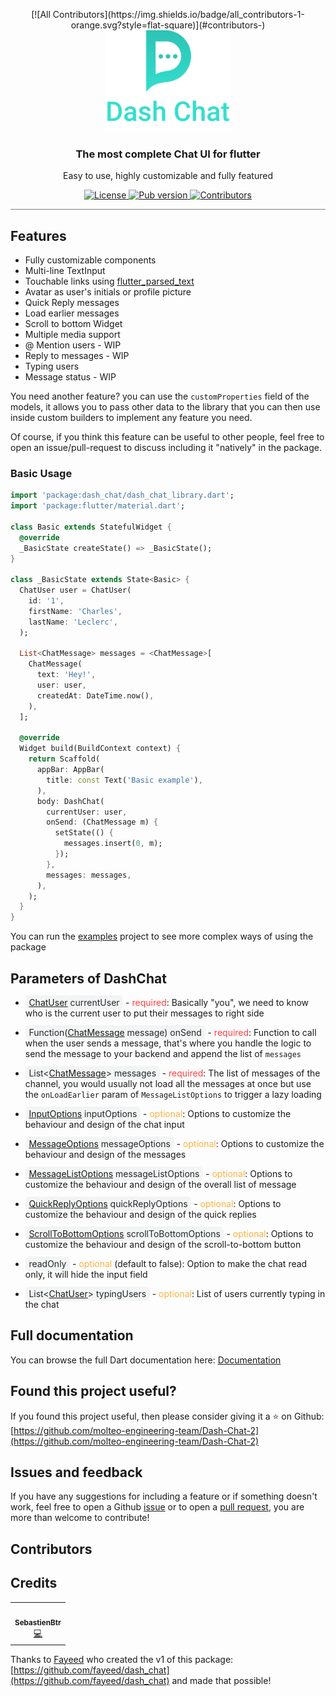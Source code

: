 <p align="center">
<!-- ALL-CONTRIBUTORS-BADGE:START - Do not remove or modify this section -->
[![All Contributors](https://img.shields.io/badge/all_contributors-1-orange.svg?style=flat-square)](#contributors-)
<!-- ALL-CONTRIBUTORS-BADGE:END -->
  <img src="DashChat.png" width="200"/>
  <h3 align="center">The most complete Chat UI for flutter</h3>
  <p align="center">
      Easy to use, highly customizable and fully featured
  </p>
</p>

<p align="center">
  <a href="https://github.com/molteo-engineering-team/Dash-Chat-2/blob/main/LICENSE">
    <img alt="License" src="https://img.shields.io/github/license/molteo-engineering-team/Dash-Chat-2?label=License" />
  </a>
  <a href="https://pub.dev/packages/dash_chat_2">
    <img alt="Pub version" src="https://img.shields.io/pub/v/dash_chat_2" />
  </a>
  <a href="#contributors">
    <img alt="Contributors" src="https://img.shields.io/github/contributors/molteo-engineering-team/Dash-Chat-2" />
  </a>
</p>

<hr style="height:1px;border-width:0;color:gray;background-color:gray">

## Features

- Fully customizable components
- Multi-line TextInput
- Touchable links using [flutter_parsed_text](https://pub.dev/packages/flutter_parsed_text)
- Avatar as user's initials or profile picture
- Quick Reply messages
- Load earlier messages
- Scroll to bottom Widget
- Multiple media support
- @ Mention users - WIP
- Reply to messages - WIP
- Typing users
- Message status - WIP

You need another feature? you can use the `customProperties` field of the models, it allows you to pass other data to the library that you can then use inside custom builders to implement any feature you need. 

Of course, if  you think this feature can be useful to other people, feel free to open an issue/pull-request to discuss including it "natively" in the package.

### Basic Usage

```dart
import 'package:dash_chat/dash_chat_library.dart';
import 'package:flutter/material.dart';

class Basic extends StatefulWidget {
  @override
  _BasicState createState() => _BasicState();
}

class _BasicState extends State<Basic> {
  ChatUser user = ChatUser(
    id: '1',
    firstName: 'Charles',
    lastName: 'Leclerc',
  );

  List<ChatMessage> messages = <ChatMessage>[
    ChatMessage(
      text: 'Hey!',
      user: user,
      createdAt: DateTime.now(),
    ),
  ];

  @override
  Widget build(BuildContext context) {
    return Scaffold(
      appBar: AppBar(
        title: const Text('Basic example'),
      ),
      body: DashChat(
        currentUser: user,
        onSend: (ChatMessage m) {
          setState(() {
            messages.insert(0, m);
          });
        },
        messages: messages,
      ),
    );
  }
}
```

You can run the [examples](examples) project to see more complex ways of using the package

## Parameters of DashChat

- <span style="color:#24292E; background-color:#F3F4F4; padding: .2em .4em;; border-radius: 6px;"><a href="https://pub.dev/documentation/dash_chat_2/latest/dash_chat/ChatUser-class.html">ChatUser</a> currentUser</span> - <span style="color:#FF3F3F">required</span>: Basically "you", we need to know who is the current user to put their messages to right side

- <span style="color:#24292E; background-color:#F3F4F4; padding: .2em .4em;; border-radius: 6px;">Function(<a href="https://pub.dev/documentation/dash_chat_2/latest/dash_chat/ChatMessage-class.html">ChatMessage</a> message) onSend</span> - <span style="color:#FF3F3F">required</span>: Function to call when the user sends a message, that's where you handle the logic to send the message to your backend and append the list of `messages`

- <span style="color:#24292E; background-color:#F3F4F4; padding: .2em .4em;; border-radius: 6px;">List<<a href="https://pub.dev/documentation/dash_chat_2/latest/dash_chat/ChatMessage-class.html">ChatMessage</a>> messages</span> - <span style="color:#FF3F3F">required</span>: The list of messages of the channel, you would usually not load all the messages at once but use the `onLoadEarlier` param of `MessageListOptions` to trigger a lazy loading

- <span style="color:#24292E; background-color:#F3F4F4; padding: .2em .4em;; border-radius: 6px;"><a href="https://pub.dev/documentation/dash_chat_2/latest/dash_chat/InputOptions-class.html">InputOptions</a> inputOptions</span> - <span style="color:#FFB23F">optional</span>: Options to customize the behaviour and design of the chat input

- <span style="color:#24292E; background-color:#F3F4F4; padding: .2em .4em;; border-radius: 6px;"><a href="https://pub.dev/documentation/dash_chat_2/latest/dash_chat/MessageOptions-class.html">MessageOptions</a> messageOptions</span> - <span style="color:#FFB23F">optional</span>: Options to customize the behaviour and design of the messages

- <span style="color:#24292E; background-color:#F3F4F4; padding: .2em .4em;; border-radius: 6px;"><a href="https://pub.dev/documentation/dash_chat_2/latest/dash_chat/MessageListOptions-class.html">MessageListOptions</a> messageListOptions</span> - <span style="color:#FFB23F">optional</span>: Options to customize the behaviour and design of the overall list of message

- <span style="color:#24292E; background-color:#F3F4F4; padding: .2em .4em;; border-radius: 6px;"><a href="https://pub.dev/documentation/dash_chat_2/latest/dash_chat/QuickReplyOptions-class.html">QuickReplyOptions</a> quickReplyOptions</span> - <span style="color:#FFB23F">optional</span>: Options to customize the behaviour and design of the quick replies

- <span style="color:#24292E; background-color:#F3F4F4; padding: .2em .4em;; border-radius: 6px;"><a href="https://pub.dev/documentation/dash_chat_2/latest/dash_chat/ScrollToBottomOptions-class.html">ScrollToBottomOptions</a> scrollToBottomOptions</span> - <span style="color:#FFB23F">optional</span>: Options to customize the behaviour and design of the scroll-to-bottom button

- <span style="color:#24292E; background-color:#F3F4F4; padding: .2em .4em;; border-radius: 6px;">readOnly</span> - <span style="color:#FFB23F">optional</span> (default to false): Option to make the chat read only, it will hide the input field

- <span style="color:#24292E; background-color:#F3F4F4; padding: .2em .4em;; border-radius: 6px;">List<<a href="https://pub.dev/documentation/dash_chat_2/latest/dash_chat/ChatUser-class.html">ChatUser</a>> typingUsers</span> - <span style="color:#FFB23F">optional</span>: List of users currently typing in the chat

## Full documentation

You can browse the full Dart documentation here: [Documentation](https://pub.dev/documentation/dash_chat_2/latest/)

## Found this project useful?

If you found this project useful, then please consider giving it a ⭐️ on Github: [https://github.com/molteo-engineering-team/Dash-Chat-2](https://github.com/molteo-engineering-team/Dash-Chat-2) 

## Issues and feedback

If you have any suggestions for including a feature or if something doesn't work, feel free to open a Github [issue](https://github.com/molteo-engineering-team/Dash-Chat-2/issues) or to open a [pull request](https://github.com/molteo-engineering-team/Dash-Chat-2/pulls), you are more than welcome to contribute!

## Contributors

## Credits
<!-- ALL-CONTRIBUTORS-LIST:START - Do not remove or modify this section -->
<!-- prettier-ignore-start -->
<!-- markdownlint-disable -->
<table>
  <tr>
    <td align="center"><a href="https://github.com/SebastienBtr"><img src="https://avatars.githubusercontent.com/u/18089010?v=4?s=100" width="100px;" alt=""/><br /><sub><b>SebastienBtr</b></sub></a><br /><a href="https://github.com/molteo-engineering-team/Dash-Chat-2/commits?author=SebastienBtr" title="Code">💻</a></td>
  </tr>
</table>

<!-- markdownlint-restore -->
<!-- prettier-ignore-end -->

<!-- ALL-CONTRIBUTORS-LIST:END -->

Thanks to [Fayeed](https://github.com/fayeed) who created the v1 of this package: [https://github.com/fayeed/dash_chat](https://github.com/fayeed/dash_chat) and made that possible!